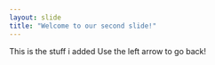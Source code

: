 ```yaml
---
layout: slide
title: "Welcome to our second slide!"
---
```

This is the stuff i added
Use the left arrow to go back!
